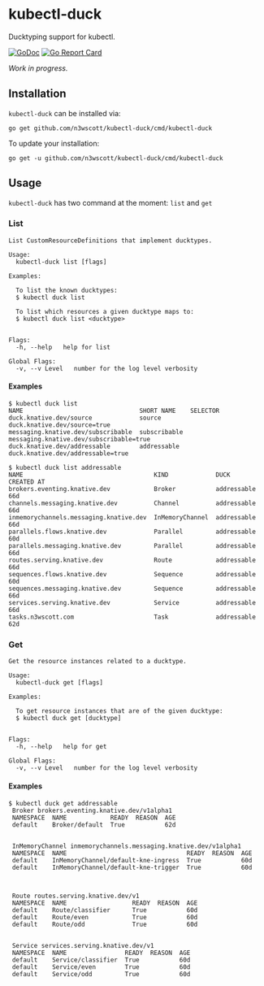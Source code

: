 # kubectl-duck
Ducktyping support for kubectl.

[![GoDoc](https://godoc.org/github.com/n3wscott/kubectl-duck?status.svg)](https://godoc.org/github.com/n3wscott/kubectl-duck)
[![Go Report Card](https://goreportcard.com/badge/n3wscott/kubectl-duck)](https://goreportcard.com/report/n3wscott/kubectl-duck)

_Work in progress._

## Installation

`kubectl-duck` can be installed via:

```shell
go get github.com/n3wscott/kubectl-duck/cmd/kubectl-duck
```

To update your installation:

```shell
go get -u github.com/n3wscott/kubectl-duck/cmd/kubectl-duck
```

## Usage

`kubectl-duck` has two command at the moment: `list` and `get`

### List 

```shell
List CustomResourceDefinitions that implement ducktypes.

Usage:
  kubectl-duck list [flags]

Examples:

  To list the known ducktypes:
  $ kubectl duck list

  To list which resources a given ducktype maps to:
  $ kubectl duck list <ducktype>


Flags:
  -h, --help   help for list

Global Flags:
  -v, --v Level   number for the log level verbosity
```

#### Examples
 
 ```shell
 $ kubectl duck list
 NAME                                SHORT NAME    SELECTOR
 duck.knative.dev/source             source        duck.knative.dev/source=true
 messaging.knative.dev/subscribable  subscribable  messaging.knative.dev/subscribable=true
 duck.knative.dev/addressable        addressable   duck.knative.dev/addressable=true
 ```
 
 ```shell
 $ kubectl duck list addressable
 NAME                                    KIND             DUCK         CREATED AT
 brokers.eventing.knative.dev            Broker           addressable  66d
 channels.messaging.knative.dev          Channel          addressable  66d
 inmemorychannels.messaging.knative.dev  InMemoryChannel  addressable  66d
 parallels.flows.knative.dev             Parallel         addressable  60d
 parallels.messaging.knative.dev         Parallel         addressable  66d
 routes.serving.knative.dev              Route            addressable  66d
 sequences.flows.knative.dev             Sequence         addressable  60d
 sequences.messaging.knative.dev         Sequence         addressable  66d
 services.serving.knative.dev            Service          addressable  66d
 tasks.n3wscott.com                      Task             addressable  62d
 ```

### Get

```shell
Get the resource instances related to a ducktype.

Usage:
  kubectl-duck get [flags]

Examples:

  To get resource instances that are of the given ducktype:
  $ kubectl duck get [ducktype]


Flags:
  -h, --help   help for get

Global Flags:
  -v, --v Level   number for the log level verbosity
```

#### Examples
 
 ```shell
$ kubectl duck get addressable
  Broker brokers.eventing.knative.dev/v1alpha1
  NAMESPACE  NAME            READY  REASON  AGE
  default    Broker/default  True           62d
  
  
  InMemoryChannel inmemorychannels.messaging.knative.dev/v1alpha1
  NAMESPACE  NAME                                 READY  REASON  AGE
  default    InMemoryChannel/default-kne-ingress  True           60d
  default    InMemoryChannel/default-kne-trigger  True           60d
  
  
  
  Route routes.serving.knative.dev/v1
  NAMESPACE  NAME                  READY  REASON  AGE
  default    Route/classifier      True           60d
  default    Route/even            True           60d
  default    Route/odd             True           60d
  
  
  Service services.serving.knative.dev/v1
  NAMESPACE  NAME                READY  REASON  AGE
  default    Service/classifier  True           60d
  default    Service/even        True           60d
  default    Service/odd         True           60d
 ```
